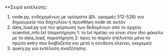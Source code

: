 **Σειρά εκτέλεσης:

1. node.py, ενδεχομένως με ορίσματα (βλ. γραμμές 512-526) για δημιουργία του δαχτυλίου ή προσθήκη node σε αυτόν
2. data_load.py για την φόρτωση των δεδομένων από το αρχείο scientist_info.txt (παρατήρηση 1: το txt πρέπει να είναι στον ίδιο φάκελο με το data_load,
παρατήρηση 2: προς το παρόν στέλνεται μόνο το πρώτο entry που διαβάζεται και μετά η σύνδεση κλείνει, εκκρεμεί)
3. query.py για εκτέλεση αναζήτησης 
